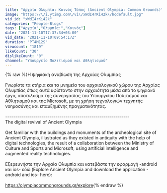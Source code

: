 ```yaml
---
title: "Αρχαία Ολυμπία: Κοινός Τόπος (Ancient Olympia: Common Grounds)"
image: "https:\/\/i.ytimg.com\/vi\/xWdI4rKi42k\/hqdefault.jpg"
vid_id: "xWdI4rKi42k"
categories: "People-Blogs"
tags: ["Αρχαία","Ολυμπία:","Κοινός"]
date: "2021-11-10T17:37:34+03:00"
vid_date: "2021-11-10T09:54:17Z"
duration: "PT4M12S"
viewcount: "1819"
likeCount: "30"
dislikeCount: "0"
channel: "Υπουργείο Πολιτισμού και Αθλητισμού"
---
```

{% raw %}Η ψηφιακή αναβίωση της Αρχαίας Ολυμπίας<br /><br />Γνωρίστε τα κτήρια και τα μνημεία του αρχαιολογικού χώρου της Αρχαίας Ολυμπίας όπως αυτά υφίσταντο στην αρχαιότητα μέσα από το ψηφιακό έργο, αποτέλεσμα της συνεργασίας του Υπουργείου Πολιτισμού και Αθλητισμού και της Microsoft, με τη χρήση τεχνολογιών τεχνητής νοημοσύνης και επαυξημένης πραγματικότητας.<br /><br />--------------------------------------------------------------<br />The digital revival of Ancient Olympia<br /><br />Get familiar with the buildings and monuments of the archeological site of Ancient Olympia, illustrated as they existed in antiquity with the help of digital technologies, the result of a collaboration between the Ministry of Culture and Sports and Microsoft, using artificial intelligence and augmented reality technologies.<br /><br />Εξερευνήστε την Αρχαία Ολυμπία και κατεβάστε την εφαρμογή -android και ios- εδώ (Explore Ancient Olympia and download the application -android and ios- here):<br /><br /><a rel="nofollow" target="blank" href="https://olympiacommongrounds.gr/explore">https://olympiacommongrounds.gr/explore</a>{% endraw %}
